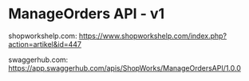# ManageOrders API - v1

shopworkshelp.com: https://www.shopworkshelp.com/index.php?action=artikel&id=447

swaggerhub.com: https://app.swaggerhub.com/apis/ShopWorks/ManageOrdersAPI/1.0.0
